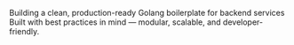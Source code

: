 Building a clean, production-ready Golang boilerplate for backend services  
Built with best practices in mind — modular, scalable, and developer-friendly.